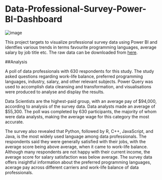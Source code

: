 # Data-Professional-Survey-Power-BI-Dashboard

![image](https://user-images.githubusercontent.com/22257555/228310670-fe51c5f4-2b59-4e2c-8e75-443c500ebfe9.png)

This project targets to visualize professional survey data using Power BI and identfies various trends in terms favourite programming languages, average salary by job title etc. The raw data can be downloaded from [here](https://github.com/AlexTheAnalyst/Power-BI/blob/main/Power%20BI%20-%20Final%20Project.xlsx).

##Analysis

A poll of data professionals with 630 respondents for this study. The study asked questions regarding work-life balance, preferred programming languages, industry, salary, and other relevant subjects. Power Query was used to accomplish data cleansing and transformation, and visualisations were produced to analyse and display the results.

Data Scientists are the highest-paid group, with an average pay of $94,000, according to analysis of the survey data. Data analysts made an average of $55,300. The poll was completed by 630 participants, the majority of whom were data analysts, making the average wage for this category the most accurate.

The survey also revealed that Python, followed by R, C++, JavaScript, and Java, is the most widely used language among data professionals. The respondents said they were generally satisfied with their jobs, with the average score being above average, when it came to work-life balance. Although many respondents are not happy with their current income, the average score for salary satisfaction was below average. The survey data offers insightful information about the preferred programming languages, acerage pay across different carriers and work-life balance of data professionals. 
